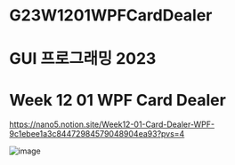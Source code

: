 # G23W1201WPFCardDealer

# GUI 프로그래밍 2023
# Week 12 01 WPF Card Dealer

https://nano5.notion.site/Week12-01-Card-Dealer-WPF-9c1ebee1a3c84472984579048904ea93?pvs=4

![image](https://github.com/devbwoh/G23W1201WPFCardDealer/assets/77666026/cd6d5fec-39fd-4d56-869b-f270894ea8d4)
